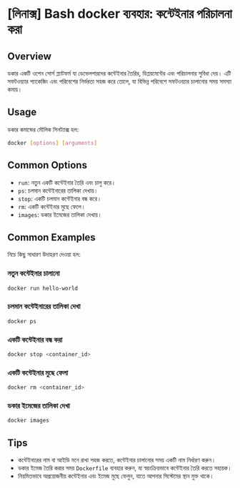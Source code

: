 # [লিনাক্স] Bash docker ব্যবহার: কন্টেইনার পরিচালনা করা

## Overview
ডকার একটি ওপেন সোর্স প্ল্যাটফর্ম যা ডেভেলপারদের কন্টেইনার তৈরির, ডিপ্লয়মেন্টের এবং পরিচালনার সুবিধা দেয়। এটি সফটওয়্যার প্যাকেজিং এবং পরিবেশের নির্ভরতা সহজ করে তোলে, যা বিভিন্ন পরিবেশে সফটওয়্যার চালানোর সময় সমস্যা কমায়।

## Usage
ডকার কমান্ডের মৌলিক সিনট্যাক্স হল:

```bash
docker [options] [arguments]
```

## Common Options
- `run`: নতুন একটি কন্টেইনার তৈরি এবং চালু করে।
- `ps`: চলমান কন্টেইনারের তালিকা দেখায়।
- `stop`: একটি চলমান কন্টেইনার বন্ধ করে।
- `rm`: একটি কন্টেইনার মুছে ফেলে।
- `images`: ডকার ইমেজের তালিকা দেখায়।

## Common Examples
নিচে কিছু সাধারণ উদাহরণ দেওয়া হল:

### নতুন কন্টেইনার চালানো
```bash
docker run hello-world
```

### চলমান কন্টেইনারের তালিকা দেখা
```bash
docker ps
```

### একটি কন্টেইনার বন্ধ করা
```bash
docker stop <container_id>
```

### একটি কন্টেইনার মুছে ফেলা
```bash
docker rm <container_id>
```

### ডকার ইমেজের তালিকা দেখা
```bash
docker images
```

## Tips
- কন্টেইনারের নাম বা আইডি মনে রাখা সহজ করতে, কন্টেইনার চালানোর সময় একটি নাম নির্ধারণ করুন।
- ডকার ইমেজ তৈরি করার সময় `Dockerfile` ব্যবহার করুন, যা স্বয়ংক্রিয়ভাবে কন্টেইনার তৈরি করতে সহায়ক।
- নিয়মিতভাবে অপ্রয়োজনীয় কন্টেইনার এবং ইমেজ মুছে ফেলুন, যাতে আপনার সিস্টেমের স্থান মুক্ত থাকে।